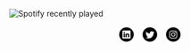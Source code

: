 ![Spotify recently played](https://spotify-recently-played-readme.vercel.app/api?user=n07kq12ynyv1et6v8apd7nyjo&width=1000&count=3)
<p align='center'>
<a href="https://www.linkedin.com/in/ömer-can-sucu-b78733158"><img height="30" src="https://github.com/omercanxx/omercanxx/blob/main/icons/linkedin.png?raw=true"></a>&nbsp;&nbsp;
<a href="https://twitter.com/OmerCanx"><img height="30" src="https://github.com/omercanxx/omercanxx/blob/main/icons/twitter.png?raw=true"></a>&nbsp;&nbsp;
<a href="https://instagram.com/omercansucu"><img height="30" src="https://github.com/omercanxx/omercanxx/blob/main/icons/instagram.png?raw=true?raw=true"></a>
</p>
